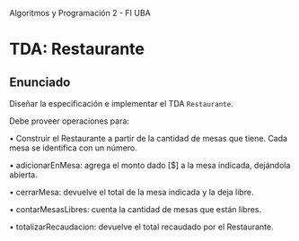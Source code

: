 Algoritmos y Programación 2 - FI UBA

# TDA: Restaurante

## Enunciado

Diseñar la especificación e implementar el TDA `Restaurante`. 

Debe proveer operaciones para:

• Construir el Restaurante a partir de la cantidad de mesas que tiene. Cada mesa se identifica con un número.

• adicionarEnMesa: agrega el monto dado [$] a la mesa indicada, dejándola abierta.

• cerrarMesa: devuelve el total de la mesa indicada y la deja libre.

• contarMesasLibres: cuenta la cantidad de mesas que están libres.

• totalizarRecaudacion: devuelve el total recaudado por el Restaurante.
